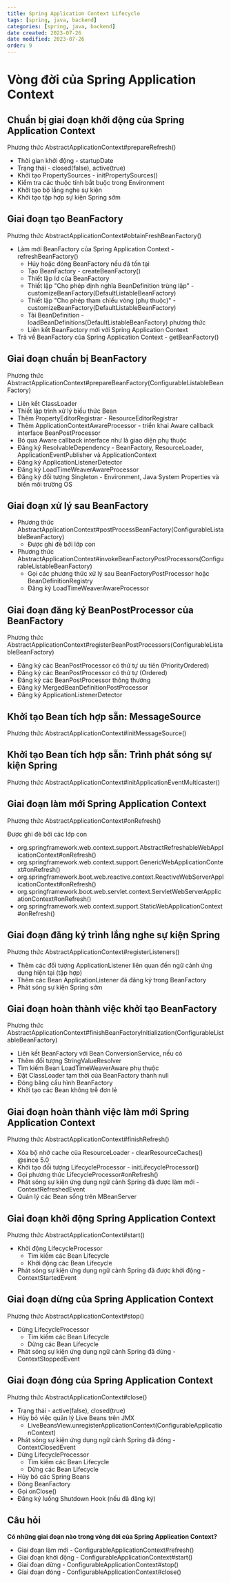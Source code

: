 ```yaml
---
title: Spring Application Context Lifecycle
tags: [spring, java, backend]
categories: [spring, java, backend]
date created: 2023-07-26
date modified: 2023-07-26
order: 9
---
```


# Vòng đời của Spring Application Context

## Chuẩn bị giai đoạn khởi động của Spring Application Context

Phương thức AbstractApplicationContext#prepareRefresh()

- Thời gian khởi động - startupDate
- Trạng thái - closed(false), active(true)
- Khởi tạo PropertySources - initPropertySources()
- Kiểm tra các thuộc tính bắt buộc trong Environment
- Khởi tạo bộ lắng nghe sự kiện
- Khởi tạo tập hợp sự kiện Spring sớm

## Giai đoạn tạo BeanFactory

Phương thức AbstractApplicationContext#obtainFreshBeanFactory()

- Làm mới BeanFactory của Spring Application Context - refreshBeanFactory()
  - Hủy hoặc đóng BeanFactory nếu đã tồn tại
  - Tạo BeanFactory - createBeanFactory()
  - Thiết lập Id của BeanFactory
  - Thiết lập "Cho phép định nghĩa BeanDefinition trùng lặp" - customizeBeanFactory(DefaultListableBeanFactory)
  - Thiết lập "Cho phép tham chiếu vòng (phụ thuộc)" - customizeBeanFactory(DefaultListableBeanFactory)
  - Tải BeanDefinition - loadBeanDefinitions(DefaultListableBeanFactory) phương thức
  - Liên kết BeanFactory mới với Spring Application Context
- Trả về BeanFactory của Spring Application Context - getBeanFactory()

## Giai đoạn chuẩn bị BeanFactory

Phương thức AbstractApplicationContext#prepareBeanFactory(ConfigurableListableBeanFactory)

- Liên kết ClassLoader
- Thiết lập trình xử lý biểu thức Bean
- Thêm PropertyEditorRegistrar - ResourceEditorRegistrar
- Thêm ApplicationContextAwareProcessor - triển khai Aware callback interface BeanPostProcessor
- Bỏ qua Aware callback interface như là giao diện phụ thuộc
- Đăng ký ResolvableDependency - BeanFactory, ResourceLoader, ApplicationEventPublisher và ApplicationContext
- Đăng ký ApplicationListenerDetector
- Đăng ký LoadTimeWeaverAwareProcessor
- Đăng ký đối tượng Singleton - Environment, Java System Properties và biến môi trường OS

## Giai đoạn xử lý sau BeanFactory

- Phương thức AbstractApplicationContext#postProcessBeanFactory(ConfigurableListableBeanFactory)
  - Được ghi đè bởi lớp con
- Phương thức AbstractApplicationContext#invokeBeanFactoryPostProcessors(ConfigurableListableBeanFactory)
  - Gọi các phương thức xử lý sau BeanFactoryPostProcessor hoặc BeanDefinitionRegistry
  - Đăng ký LoadTimeWeaverAwareProcessor

## Giai đoạn đăng ký BeanPostProcessor của BeanFactory

Phương thức AbstractApplicationContext#registerBeanPostProcessors(ConfigurableListableBeanFactory)

- Đăng ký các BeanPostProcessor có thứ tự ưu tiên (PriorityOrdered)
- Đăng ký các BeanPostProcessor có thứ tự (Ordered)
- Đăng ký các BeanPostProcessor thông thường
- Đăng ký MergedBeanDefinitionPostProcessor
- Đăng ký ApplicationListenerDetector

## Khởi tạo Bean tích hợp sẵn: MessageSource

Phương thức AbstractApplicationContext#initMessageSource()

## Khởi tạo Bean tích hợp sẵn: Trình phát sóng sự kiện Spring

Phương thức AbstractApplicationContext#initApplicationEventMulticaster()

## Giai đoạn làm mới Spring Application Context

Phương thức AbstractApplicationContext#onRefresh()

Được ghi đè bởi các lớp con

- org.springframework.web.context.support.AbstractRefreshableWebApplicationContext#onRefresh()
- org.springframework.web.context.support.GenericWebApplicationContext#onRefresh()
- org.springframework.boot.web.reactive.context.ReactiveWebServerApplicationContext#onRefresh()
- org.springframework.boot.web.servlet.context.ServletWebServerApplicationContext#onRefresh()
- org.springframework.web.context.support.StaticWebApplicationContext#onRefresh()

## Giai đoạn đăng ký trình lắng nghe sự kiện Spring

Phương thức AbstractApplicationContext#registerListeners()

- Thêm các đối tượng ApplicationListener liên quan đến ngữ cảnh ứng dụng hiện tại (tập hợp)
- Thêm các Bean ApplicationListener đã đăng ký trong BeanFactory
- Phát sóng sự kiện Spring sớm

## Giai đoạn hoàn thành việc khởi tạo BeanFactory

Phương thức AbstractApplicationContext#finishBeanFactoryInitialization(ConfigurableListableBeanFactory)

- Liên kết BeanFactory với Bean ConversionService, nếu có
- Thêm đối tượng StringValueResolver
- Tìm kiếm Bean LoadTimeWeaverAware phụ thuộc
- Đặt ClassLoader tạm thời của BeanFactory thành null
- Đóng băng cấu hình BeanFactory
- Khởi tạo các Bean không trễ đơn lẻ

## Giai đoạn hoàn thành việc làm mới Spring Application Context

Phương thức AbstractApplicationContext#finishRefresh()

- Xóa bộ nhớ cache của ResourceLoader - clearResourceCaches() @since 5.0
- Khởi tạo đối tượng LifecycleProcessor - initLifecycleProcessor()
- Gọi phương thức LifecycleProcessor#onRefresh()
- Phát sóng sự kiện ứng dụng ngữ cảnh Spring đã được làm mới - ContextRefreshedEvent
- Quản lý các Bean sống trên MBeanServer

## Giai đoạn khởi động Spring Application Context

Phương thức AbstractApplicationContext#start()

- Khởi động LifecycleProcessor
  - Tìm kiếm các Bean Lifecycle
  - Khởi động các Bean Lifecycle
- Phát sóng sự kiện ứng dụng ngữ cảnh Spring đã được khởi động - ContextStartedEvent

## Giai đoạn dừng của Spring Application Context

Phương thức AbstractApplicationContext#stop()

- Dừng LifecycleProcessor
  - Tìm kiếm các Bean Lifecycle
  - Dừng các Bean Lifecycle
- Phát sóng sự kiện ứng dụng ngữ cảnh Spring đã dừng - ContextStoppedEvent

## Giai đoạn đóng của Spring Application Context

Phương thức AbstractApplicationContext#close()

- Trạng thái - active(false), closed(true)
- Hủy bỏ việc quản lý Live Beans trên JMX
  - LiveBeansView.unregisterApplicationContext(ConfigurableApplicationContext)
- Phát sóng sự kiện ứng dụng ngữ cảnh Spring đã đóng - ContextClosedEvent
- Dừng LifecycleProcessor
  - Tìm kiếm các Bean Lifecycle
  - Dừng các Bean Lifecycle
- Hủy bỏ các Spring Beans
- Đóng BeanFactory
- Gọi onClose()
- Đăng ký luồng Shutdown Hook (nếu đã đăng ký)

## Câu hỏi

**Có những giai đoạn nào trong vòng đời của Spring Application Context?**

- Giai đoạn làm mới - ConfigurableApplicationContext#refresh()
- Giai đoạn khởi động - ConfigurableApplicationContext#start()
- Giai đoạn dừng - ConfigurableApplicationContext#stop()
- Giai đoạn đóng - ConfigurableApplicationContext#close()
